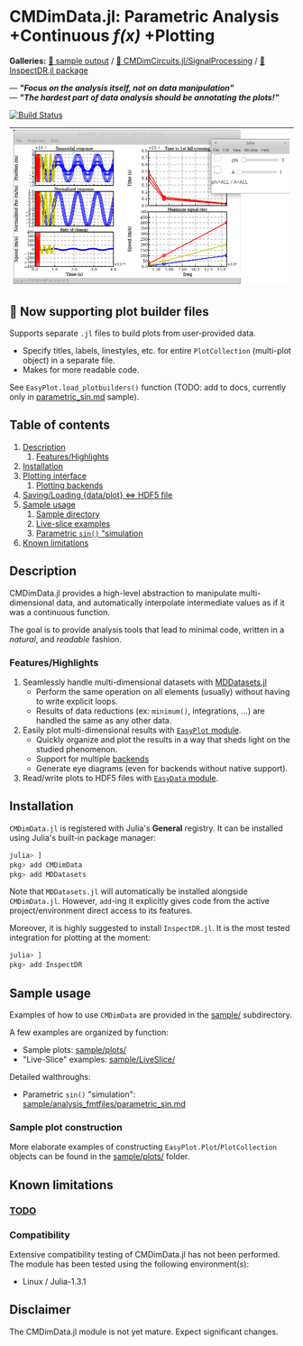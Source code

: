 <!-- Reference-style links to make tables & lists more readable -->
[Gallery]: <https://github.com/ma-laforge/FileRepo/blob/master/CMDimData>
[GallerySProc]: <https://github.com/ma-laforge/FileRepo/tree/master/SignalProcessing/sampleplots/README.md>
[GalleryInspectDR]: <https://github.com/ma-laforge/FileRepo/tree/master/InspectDR/sampleplots/README.md>
[MDDatasetsJL]: <https://github.com/ma-laforge/MDDatasets.jl>


# CMDimData.jl: Parametric Analysis +Continuous <var>f(x)</var> +Plotting
**Galleries:** [:art: sample output][Gallery] / [:art: CMDimCircuits.jl/SignalProcessing][GallerySProc] / [:art: InspectDR.jl package][GalleryInspectDR]

&mdash; ***"Focus on the analysis itself, not on data manipulation"***<br>
&mdash; ***"The hardest part of data analysis should be annotating the plots!"***

[![Build Status](https://github.com/ma-laforge/CMDimData.jl/workflows/CI/badge.svg)](https://github.com/ma-laforge/CMDimData.jl/actions?query=workflow%3ACI)

| <img src="https://github.com/ma-laforge/FileRepo/blob/master/CMDimData/parametric_sin_live/phi_all-A_all.png" width="850"> |
| :---: |

## &#x1F389; Now supporting plot builder files

Supports separate `.jl` files to build plots from user-provided data.
 - Specify titles, labels, linestyles, etc. for entire `PlotCollection` (multi-plot object) in a separate file.
 - Makes for more readable code.

See `EasyPlot.load_plotbuilders()` function (TODO: add to docs, currently only in [parametric\_sin.md](sample/analysis_fmtfiles/parametric_sin.md) sample).

## Table of contents

 1. [Description](#Description)
    1. [Features/Highlights](#Highlights)
 1. [Installation](#Installation)
 1. [Plotting interface](doc/EasyPlot.md)
    1. [Plotting backends](doc/EasyPlot_backends.md)
 1. [Saving/Loading {data/plot} &hArr; HDF5 file](doc/EasyData.md)
 1. [Sample usage](#SampleUsage)
    1. [Sample directory](sample)
    1. [Live-slice examples](sample/LiveSlice)
    1. [Parametric `sin()` "simulation](sample/analysis_fmtfiles/parametric_sin.md)
 1. [Known limitations](#KnownLimitations)

<a name="Description"></a>
## Description

CMDimData.jl provides a high-level abstraction to manipulate multi-dimensional data, and automatically interpolate intermediate values as if it was a continuous function.

The goal is to provide analysis tools that lead to minimal code, written in a *natural*, and *readable* fashion.

<a name="Highlights"></a>
### Features/Highlights

 1. Seamlessly handle multi-dimensional datasets with [MDDatasets.jl][MDDatasetsJL]
    - Perform the same operation on all elements (usually) without having to write explicit loops.
    - Results of data reductions (ex: `minimum()`, integrations, ...) are handled the same as any other data.
 1. Easily plot multi-dimensional results with [`EasyPlot` module](doc/EasyPlot.md).
    - Quickly organize and plot the results in a way that sheds light on the studied phenomenon.
    - Support for multiple [backends](doc/EasyPlot_backends.md)
    - Generate eye diagrams (even for backends without native support).
 1. Read/write plots to HDF5 files with [`EasyData` module](doc/EasyData.md).

<a name="Installation"></a>
## Installation

`CMDimData.jl` is registered with Julia's **General** registry.
It can be installed using Julia's built-in package manager:

```julia
julia> ]
pkg> add CMDimData
pkg> add MDDatasets
```

Note that `MDDatasets.jl` will automatically be installed alongside `CMDimData.jl`.  However, `add`-ing it explicitly gives code from the active project/environment direct access to its features.

Moreover, it is highly suggested to install `InspectDR.jl`. It is the most tested integration for plotting at the moment:

```julia
julia> ]
pkg> add InspectDR
```

<a name="SampleUsage"></a>
## Sample usage
Examples of how to use `CMDimData` are provided in the [sample/](sample) subdirectory.

A few examples are organized by function:
 - Sample plots: [sample/plots/](sample/plots)
 - "Live-Slice" examples: [sample/LiveSlice/](sample/LiveSlice)

Detailed walthroughs:
 - Parametric `sin()` "simulation": [sample/analysis\_fmtfiles/parametric\_sin.md](sample/analysis_fmtfiles/parametric_sin.md)

### Sample plot construction
More elaborate examples of constructing `EasyPlot.Plot`/`PlotCollection` objects can be found in the [sample/plots/](sample/plots/) folder.

<a name="KnownLimitations"></a>
## Known limitations

### [TODO](TODO.md)

### Compatibility

Extensive compatibility testing of CMDimData.jl has not been performed.  The module has been tested using the following environment(s):

 - Linux / Julia-1.3.1

## Disclaimer

The CMDimData.jl module is not yet mature.  Expect significant changes.
